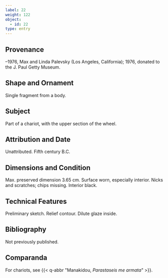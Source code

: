 ```yaml
---
label: 22
weight: 122
object:
  - id: 22
type: entry
---
```


## Provenance

–1976, Max and Linda Palevsky (Los Angeles, California); 1976, donated to the J. Paul Getty Museum.

## Shape and Ornament

Single fragment from a body.

## Subject

Part of a chariot, with the upper section of the wheel.

## Attribution and Date

Unattributed. Fifth century B.C.

## Dimensions and Condition

Max. preserved dimension 3.65 cm. Surface worn, especially interior. Nicks and scratches; chips missing. Interior black.

## Technical Features

Preliminary sketch. Relief contour. Dilute glaze inside.

## Bibliography

Not previously published.

## Comparanda

For chariots, see {{< q-abbr "Manakidou, *Parastaseis me armata*" >}}.
